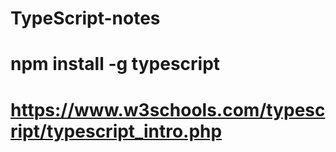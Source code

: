 # TypeScript-notes

# npm install -g typescript

# https://www.w3schools.com/typescript/typescript_intro.php
